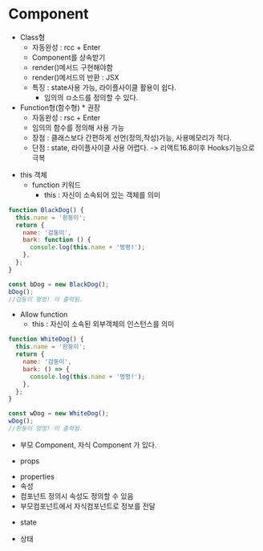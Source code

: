 # Component

- Class형
  - 자동완성 : rcc + Enter
  - Component를 상속받기
  - render()메서드 구현해야함
  - render()메서드의 반환 : JSX
  - 특징 : state사용 가능, 라이플사이클 활용이 쉽다.
    - 임의의 ㅁ소드를 정의할 수 있다.
- Function형(함수형) \* 권장
  - 자동완성 : rsc + Enter
  - 임의의 함수를 정의해 사용 가능
  - 장점 : 클래스보다 간편하게 선언(정의,작성)가능, 사용메모리가 적다.
  - 단점 : state, 라이플사이클 사용 어렵다. -> 리액트16.8이후 Hooks기능으로 극복

* this 객체
  - function 키워드
    - this : 자신이 소속되어 있는 객체를 의미

```js
function BlackDog() {
  this.name = '흰둥이';
  return {
    name: '검둥이',
    bark: function () {
      console.log(this.name + '멍멍!');
    },
  };
}

const bDog = new BlackDog();
bDog();
//검둥이 멍멍! 이 출력됨.
```

- Allow function
  - this : 자신이 소속된 외부객체의 인스턴스를 의미

```js
function WhiteDog() {
  this.name = '흰둥이';
  return {
    name: '검둥이',
    bark: () => {
      console.log(this.name + '멍멍!');
    },
  };
}

const wDog = new WhiteDog();
wDog();
//흰둥이 멍멍! 이 출력됨.
```

- 부모 Component, 자식 Component 가 있다.

* props

- properties
- 속성
- 컴포넌트 정의시 속성도 정의할 수 있음
- 부모컴포넌트에서 자식컴포넌트로 정보를 전달

* state

- 상태

